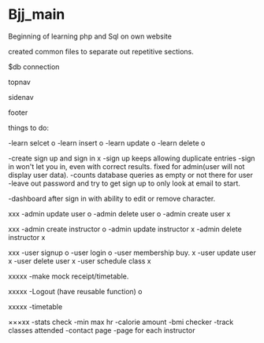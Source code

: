 # Bjj_main

Beginning of learning php and Sql on own website

created common files to separate out repetitive sections.

$db connection

topnav

sidenav

footer 

things to do:

-learn selcet o
-learn insert o
-learn update o
-learn delete o

-create sign up and sign in x
 -sign up keeps allowing duplicate entries
 -sign in won't let you in, even with correct results. fixed for admin(user will not display user data).
 -counts database queries as empty or not there for user
 -leave out password and try to get sign up to only look at email to start.

-dashboard after sign in with ability to edit or remove character. 

xxx
-admin update user o
-admin delete user o
-admin create user x

xxx
-admin create instructor o
-admin update instructor x
-admin delete instructor x

xxx
-user signup o
-user login o
-user membership buy. x
-user update user x
-user delete user x
-user schedule class x

xxxxx
-make mock receipt/timetable.

xxxxx
-Logout (have reusable function) o

xxxxx
-timetable 

×××xx
-stats check
-min max hr
-calorie amount
-bmi checker
-track classes attended
-contact page
-page for each instructor

